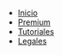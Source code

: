 - [Inicio](/es/?id=presentamos-a-hawking39s "Hawking's")
- [Premium](es/patreon.md)
- [Tutoriales](es/texttospeech.md)
- [Legales](es/legals.md#términos-de-uso)
  <!-- - [Text to Speech](texttospeech.md)
  - [Temporary Voice Channels](temporarychannels.md)
  - [Voice Utilities](voiceutilities.md)
  - [Speech to Text](speechtotext.md) -->
